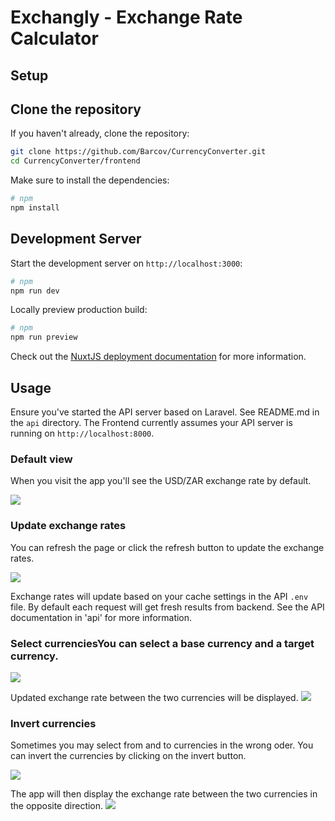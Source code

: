 # Exchangly - Exchange Rate Calculator

## Setup

## Clone the repository

If you haven't already, clone the repository:

```bash
git clone https://github.com/Barcov/CurrencyConverter.git
cd CurrencyConverter/frontend
```

Make sure to install the dependencies:

```bash
# npm
npm install
```

## Development Server

Start the development server on `http://localhost:3000`:

```bash
# npm
npm run dev
```

Locally preview production build:

```bash
# npm
npm run preview

```

Check out the [NuxtJS deployment documentation](https://nuxt.com/docs/getting-started/deployment) for more information.

## Usage

Ensure you've started the API server based on Laravel. See README.md in the `api` directory.
The Frontend currently assumes your API server is running on `http://localhost:8000`.

### Default view

When you visit the app you'll see the USD/ZAR exchange rate by default.

![](/home/barco/Documents/dev/interviews/ExchangeTracker/frontend/documentations/app.png)

### Update exchange rates

You can refresh the page or click the refresh button to update the exchange rates.

![](/home/barco/Documents/dev/interviews/ExchangeTracker/frontend/documentations/refresh.png)

Exchange rates will update based on your cache settings in the API `.env` file. By default each request will get
fresh results from backend. See the API documentation in 'api' for more information.

### Select currenciesYou can select a base currency and a target currency.

![](/home/barco/Documents/dev/interviews/ExchangeTracker/frontend/documentations/select-from-currency.png)

Updated exchange rate between the two currencies will be displayed.
![](/home/barco/Documents/dev/interviews/ExchangeTracker/frontend/documentations/eurusd.png)

### Invert currencies

Sometimes you may select from and to currencies in the wrong oder. You can invert the currencies by clicking on the
invert button.

![](/home/barco/Documents/dev/interviews/ExchangeTracker/frontend/documentations/invert-button.png)

The app will then display the exchange rate between the two currencies in the opposite direction.
![](/home/barco/Documents/dev/interviews/ExchangeTracker/frontend/documentations/inverted-results.png)
